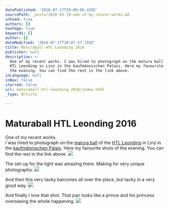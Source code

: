```yaml
---
datePublished: '2016-07-17T20:08:06.429Z'
sourcePath: _posts/2016-03-19-one-of-my-recent-works.md
inFeed: true
authors: []
hasPage: true
keywords: []
author: []
dateModified: '2016-07-17T20:07:57.159Z'
title: Maturaball HTL Leonding 2016
publisher: null
description: >-
  One of my recent works. I was hired to photograph on the matura ball of the
  HTL Leonding in Linz in the kaufmännischen Palais. Here my favourite shots of
  the evening. You can find the rest in the link above.
inLanguage: null
inNav: false
starred: false
url: maturaball-htl-leonding-2016/index.html
_type: Article

---
```

# Maturaball HTL Leonding 2016

One of my recent works.  
I was hired to photograph on the [matura ball][0] of the [HTL Leonding][1] in Linz in the [kaufmännischen Palais][2]. Here my favourite shots of the evening. You can find the rest in the link above.
![](https://s3-us-west-2.amazonaws.com/the-grid-img/p/816fc2914d6ba6e0a0428aef5ec4c0208c00a883.jpg)

The set-up for the light was amazing there. Making for very unique photographs.
![](https://s3-us-west-2.amazonaws.com/the-grid-img/p/fd8a6a5883fc3c634bb3142f2bbce27bf872cd0b.jpg)

And then this very tacky balconies all over the place, but tacky in a very good way.
![](https://s3-us-west-2.amazonaws.com/the-grid-img/p/d3b7219582fbd7653361d2ec114d74915eb9f327.jpg)

And finally I love that shot. That pair looks like a prince and his princess overseeing the whole happening.
![](https://s3-us-west-2.amazonaws.com/the-grid-img/p/4458f11ffd2cb5de9e292183cf8087fbbf2997d8.jpg)

[0]: http://maturaball.htl-leonding.ac.at/index.html
[1]: https://www.htl-leonding.at/index.php?id=1561
[2]: http://www.palaislinz.at/